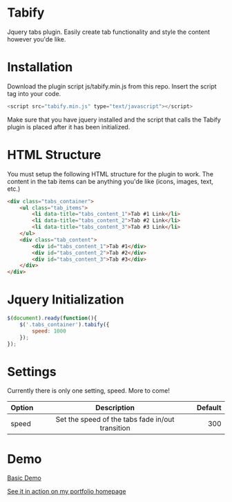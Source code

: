 Tabify
===

Jquery tabs plugin. Easily create tab functionality and style the content however you'de like.

Installation
===

Download the plugin script js/tabify.min.js from this repo.
Insert the script tag into your code. 

```javascript
<script src="tabify.min.js" type="text/javascript"></script>
```
Make sure that you have jquery installed and the script that calls the Tabify plugin is placed after it has been initialized.

HTML Structure
===

You must setup the following HTML structure for the plugin to work. The content in the tab items can be anything you'de like (icons, images, text, etc.)
```html
<div class="tabs_container">
    <ul class="tab_items">
        <li data-title="tabs_content_1">Tab #1 Link</li>
        <li data-title="tabs_content_2">Tab #2 Link</li>
        <li data-title="tabs_content_3">Tab #3 Link</li>
    </ul>
    <div class="tab_content">
        <div id="tabs_content_1">Tab #1</div>
        <div id="tabs_content_2">Tab #2</div>
        <div id="tabs_content_3">Tab #3</div>
    </div>
</div>
```
Jquery Initialization
===

```javascript
$(document).ready(function(){
    $('.tabs_container').tabify({
        speed: 1000
    });
});
```
Settings
===

Currently there is only one setting, speed. More to come!

| Option        | Description           | Default  |
| ------------- |:-------------:| -----:|
| speed      | Set the speed of the tabs fade in/out transition | 300 |

Demo
===

[Basic Demo](http://celsowhite.com/tabify)

[See it in action on my portfolio homepage](http://celsowhite.com)
